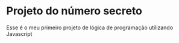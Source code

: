 # Projeto do número secreto

Esse é o meu primeiro projeto de lógica de programação utilizando Javascript
